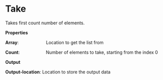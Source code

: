 # Take

Takes first count number of elements.

 **Properties**
 

**Array**:                      Location to get the list from

**Count**:                     Number of elements to take, starting from the index 0

 **Output**
 

**Output-location**: Location to store the output data